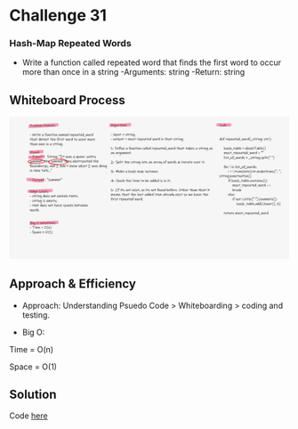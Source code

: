 # Challenge 31

### Hash-Map Repeated Words

- Write a function called repeated word that finds the first word to occur more than once in a string
-Arguments: string
-Return: string

## Whiteboard Process

![whiteboard](hashmap-repeated-word.PNG)

## Approach & Efficiency

- Approach:
Understanding Psuedo Code > Whiteboarding > coding and testing.

- Big O:

Time = O(n)

Space = O(1)

## Solution

Code [here](hashmap_repeated_word.py)
